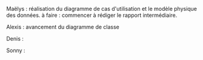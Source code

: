 Maëlys : réalisation du diagramme de cas d'utilisation et le modèle physique des données. 
à faire : commencer à rédiger le rapport intermédiaire. 

Alexis : avancement du diagramme de classe

Denis : 

Sonny :
